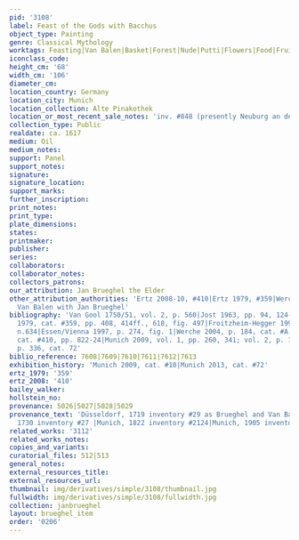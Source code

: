 ```yaml
---
pid: '3108'
label: Feast of the Gods with Bacchus
object_type: Painting
genre: Classical Mythology
worktags: Feasting|Van Balen|Basket|Forest|Nude|Putti|Flowers|Food|Fruit|Musical instruments|Vegetables
iconclass_code:
height_cm: '68'
width_cm: '106'
diameter_cm:
location_country: Germany
location_city: Munich
location_collection: Alte Pinakothek
location_or_most_recent_sale_notes: 'inv. #848 (presently Neuburg an der Donau, Staatsgalerie)'
collection_type: Public
realdate: ca. 1617
medium: Oil
medium_notes:
support: Panel
support_notes:
signature:
signature_location:
support_marks:
further_inscription:
print_notes:
print_type:
plate_dimensions:
states:
printmaker:
publisher:
series:
collaborators:
collaborator_notes:
collectors_patrons:
our_attribution: Jan Brueghel the Elder
other_attribution_authorities: 'Ertz 2008-10, #410|Ertz 1979, #359|Werche 2004 as
  Van Balen with Jan Brueghel'
bibliography: 'Van Gool 1750/51, vol. 2, p. 560|Jost 1963, pp. 94, 124-25, fig. 27|Ertz
  1979, cat. #359, pp. 408, 414ff., 618, fig. 497|Froitzheim-Hegger 1993, pp. 176-83,
  n.634|Essen/Vienna 1997, p. 274, fig. 1|Werche 2004, p. 184, cat. #A.120|Ertz 2008-10,
  cat. #410, pp. 822-24|Munich 2009, vol. 1, pp. 260, 341; vol. 2, p. 170|Munich 2013,
  p. 336, cat. 72'
biblio_reference: 7608|7609|7610|7611|7612|7613
exhibition_history: 'Munich 2009, cat. #10|Munich 2013, cat. #72'
ertz_1979: '359'
ertz_2008: '410'
bailey_walker:
hollstein_no:
provenance: 5026|5027|5028|5029
provenance_text: 'Düsseldorf, 1719 inventory #29 as Brueghel and Van Balen|Mannheim,
  1730 inventory #27 |Munich, 1822 inventory #2124|Munich, 1905 inventory #174'
related_works: '3112'
related_works_notes:
copies_and_variants:
curatorial_files: 512|513
general_notes:
external_resources_title:
external_resources_url:
thumbnail: img/derivatives/simple/3108/thumbnail.jpg
fullwidth: img/derivatives/simple/3108/fullwidth.jpg
collection: janbrueghel
layout: brueghel_item
order: '0206'
---
```

